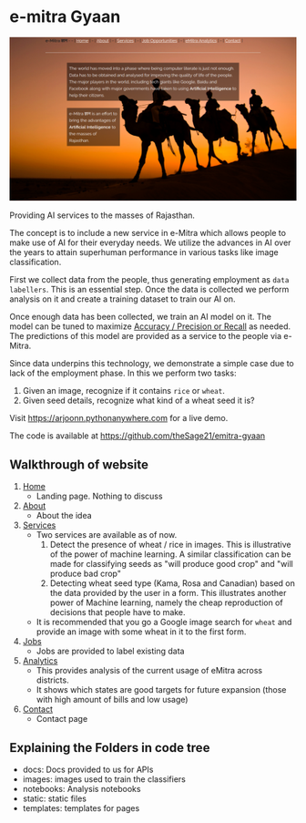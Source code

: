 e-mitra Gyaan
=============

![Demo Website Home Page Screenshot](screen.png)

Providing AI services to the masses of Rajasthan.

The concept is to include a new service in e-Mitra which allows people to make
use of AI for their everyday needs. We utilize the advances in AI over the
years to attain superhuman performance in various tasks like image classification.

First we collect data from the people, thus generating employment as `data
labellers`. This is an essential step. Once the data is collected we perform
analysis on it and create a training dataset to train our AI on.

Once enough data has been collected, we train an AI model on it. The model can
be tuned to maximize [Accuracy / Precision or
Recall](https://en.wikipedia.org/wiki/Precision_and_recall) as needed. The
predictions of this model are provided as a service to the people via e-Mitra.

Since data underpins this technology, we demonstrate a simple case due to lack
of the employment phase. In this we perform two tasks:

1. Given an image, recognize if it contains `rice` or `wheat`.
2. Given seed details, recognize what kind of a wheat seed it is?


Visit <https://arjoonn.pythonanywhere.com> for a live demo.

The code is available at <https://github.com/theSage21/emitra-gyaan>


Walkthrough of website
------------

1. [Home](https://arjoonn.pythonanywhere.com/)
    - Landing page. Nothing to discuss
2. [About](https://arjoonn.pythonanywhere.com/about)
    - About the idea
3. [Services](https://arjoonn.pythonanywhere.com/services)
    - Two services are available as of now.
        1. Detect the presence of wheat / rice in images. This is illustrative of the power of machine learning. A similar classification can be made for classifying seeds as "will produce good crop" and "will produce bad crop"
        2. Detecting wheat seed type (Kama, Rosa and Canadian) based on the data provided by the user in a form. This illustrates another power of Machine learning, namely the cheap reproduction of decisions that people have to make.
    - It is recommended that you go a Google image search for `wheat` and provide an image with some wheat in it to the first form.
4. [Jobs](https://arjoonn.pythonanywhere.com/jobs)
    - Jobs are provided to label existing data
5. [Analytics](http://arjoonn.pythonanywhere.com/analytics)
    - This provides analysis of the current usage of eMitra across districts.
    - It shows which states are good targets for future expansion (those with high amount of bills and low usage)
6. [Contact](http://arjoonn.pythonanywhere.com/analytics)
    - Contact page


Explaining the Folders in code tree
----------------------

- docs: Docs provided to us for APIs
- images: images used to train the classifiers
- notebooks: Analysis notebooks
- static: static files
- templates: templates for pages


